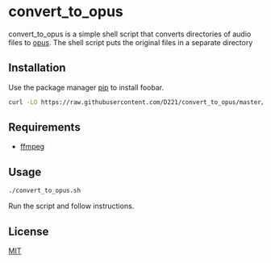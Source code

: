 # convert_to_opus
convert_to_opus is a simple shell script that converts directories of audio files to [opus](https://opus-codec.org/).
The shell script puts the original files in a separate directory 

## Installation

Use the package manager [pip](https://pip.pypa.io/en/stable/) to install foobar.

```bash
curl -LO https://raw.githubusercontent.com/D221/convert_to_opus/master/convert_to_opus.sh
```
## Requirements
- [ffmpeg](https://github.com/FFmpeg/FFmpeg)
## Usage
```bash
./convert_to_opus.sh
```
Run the script and follow instructions.
## License
[MIT](https://choosealicense.com/licenses/mit/)
